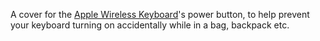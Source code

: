 A cover for the [Apple Wireless Keyboard](http://www.apple.com/keyboard/)'s power button, to help prevent your keyboard turning on accidentally while in a bag, backpack etc. 
